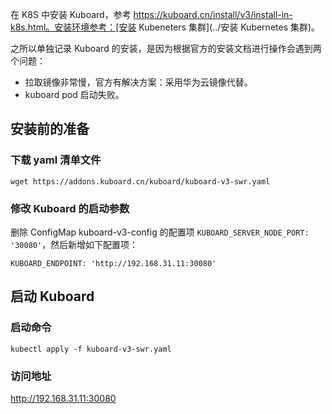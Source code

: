 在 K8S 中安装 Kuboard，参考 https://kuboard.cn/install/v3/install-in-k8s.html。安装环境参考：[安装 Kubeneters 集群](../安装 Kubernetes 集群)。

之所以单独记录 Kuboard 的安装，是因为根据官方的安装文档进行操作会遇到两个问题：  

- 拉取镜像非常慢，官方有解决方案：采用华为云镜像代替。
- kuboard pod 启动失败。

## 安装前的准备

### 下载 yaml 清单文件
```shell
wget https://addons.kuboard.cn/kuboard/kuboard-v3-swr.yaml
```

### 修改 Kuboard 的启动参数
删除 ConfigMap kuboard-v3-config 的配置项 `KUBOARD_SERVER_NODE_PORT: '30080'`，然后新增如下配置项：
```text
KUBOARD_ENDPOINT: 'http://192.168.31.11:30080'
```

## 启动 Kuboard

### 启动命令
```shell
kubectl apply -f kuboard-v3-swr.yaml
```

### 访问地址
http://192.168.31.11:30080

